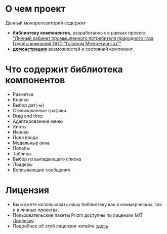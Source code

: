 # О чем проект

Данный монорепозиторий содержит

- **библиотеку компонентов**, разработанных в рамках проекта ["Личный кабинет промышленного потребителя природного газа Группы компаний ООО “Газпром Межрегионгаз”"](https://gasconsumer.ru).
- [**демонстрацию**](https://borovvkovv.github.io/gasconsumer-ui) возможностей и состояний компонент.

# Что содержит библиотека компонентов

- Разметка
- Кнопки
- Выбор дат(-ы)
- Стилизованные графики
- Drag and drop
- Адаптированное меню
- Хинты
- Иконки
- Поля ввода
- Модальные окна
- Попапы
- Таблицы
- Выбор из выпадающего списка
- Лоадеры
- Всплывающие сообщения

# Лицензия

- Вы можете использовать нашу библиотеку как в коммерческих, так и в личных проектах.
- Пользовательские пакеты Prizm доступны по лицензии MIT [Лицензия](https://github.com/borovvkovv/gasconsumer-ui/blob/master/LICENSE.txt).
- Подробнее об этой лицензии читайте [здесь](https://opensource.org/license/mit/)
